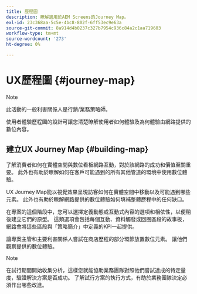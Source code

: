 ```yaml
---
title: 歷程圖
description: 瞭解適用於AEM Screens的Journey Map。
exl-id: 23c368aa-5c5e-4bc8-802f-6ff53ec9e63a
source-git-commit: 8a914d4b0237c327b7954c936c84a2c1aa719603
workflow-type: tm+mt
source-wordcount: '273'
ht-degree: 0%

---
```


# UX歷程圖 {#journey-map}

>[!NOTE]
>
>此活動的一般利害關係人是行銷/業務策略師。

使用者體驗歷程圖的設計可讓您清楚瞭解使用者如何體驗及為何體驗由網路提供的數位內容。

## 建立UX Journey Map {#building-map}

了解消費者如何在實體空間與數位看板網路互動，對於該網路的成功和價值至關重要。 此外也有助於瞭解如何在客戶可能遇到的所有其他管道的環境中使用數位體驗。

UX Journey Map能以視覺效果呈現訪客如何在實體空間中移動以及可能遇到哪些元素。 此外也有助於瞭解網路提供的數位體驗如何填補整體歷程中的任何缺口。

在專案的這個階段中，您可以選擇定義動態或互動式內容的選項和相依性，以便稍後建立它們的原型。 這類選項會包括每個互動、資料觸發或回圈區段的故事板，網路會將這些區段與「策略簡介」中定義的KPI一起提供。

讓專案主管和主要利害關係人嘗試在商店歷程的部分環節放置數位元素。 讓他們觀察提供的數位體驗。

>[!NOTE]
> 在試行期間開始收集分析，這樣您就能協助業務團隊對照他們嘗試達成的特定量度，驗證解決方案是否成功。 了解試行方案的執行方式，有助於業務團隊決定必須作出哪些改進。
